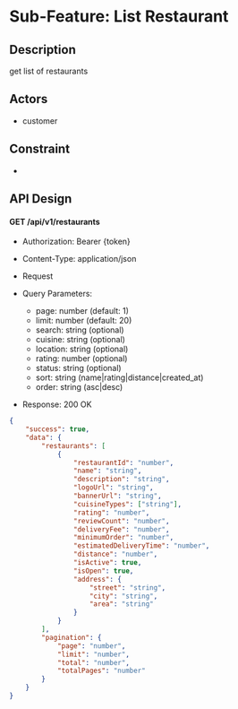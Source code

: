 # Sub-Feature: List Restaurant

## Description

get list of restaurants

## Actors

- customer

## Constraint

-

## API Design

#### GET /api/v1/restaurants

- Authorization: Bearer {token}

- Content-Type: application/json
- Request
- Query Parameters:

  - page: number (default: 1)
  - limit: number (default: 20)
  - search: string (optional)
  - cuisine: string (optional)
  - location: string (optional)
  - rating: number (optional)
  - status: string (optional)
  - sort: string (name|rating|distance|created_at)
  - order: string (asc|desc)

- Response: 200 OK

```json
{
	"success": true,
	"data": {
		"restaurants": [
			{
				"restaurantId": "number",
				"name": "string",
				"description": "string",
				"logoUrl": "string",
				"bannerUrl": "string",
				"cuisineTypes": ["string"],
				"rating": "number",
				"reviewCount": "number",
				"deliveryFee": "number",
				"minimumOrder": "number",
				"estimatedDeliveryTime": "number",
				"distance": "number",
				"isActive": true,
				"isOpen": true,
				"address": {
					"street": "string",
					"city": "string",
					"area": "string"
				}
			}
		],
		"pagination": {
			"page": "number",
			"limit": "number",
			"total": "number",
			"totalPages": "number"
		}
	}
}
```
